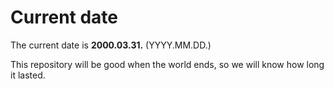 # Current date

The current date is **2000.03.31.** (YYYY.MM.DD.)

This repository will be good when the world ends, so we will know how long it lasted.